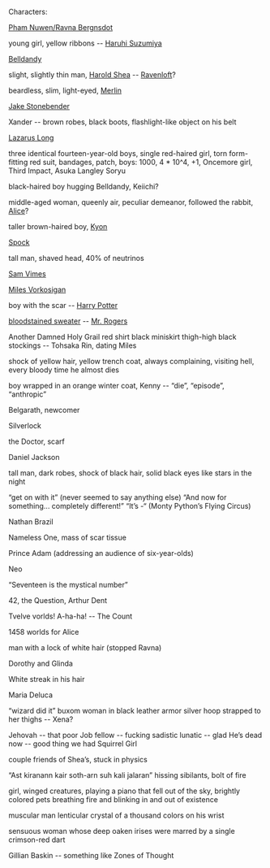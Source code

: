 Characters:

[Pham Nuwen/Ravna Bergnsdot](https://en.wikipedia.org/wiki/A_Fire_Upon_the_Deep)

young girl, yellow ribbons -- [Haruhi Suzumiya](http://haruhi.wikia.com/wiki/Haruhi_Suzumiya)

[Belldandy](http://ah-my-goddess.wikia.com/wiki/Belldandy)

slight, slightly thin man, [Harold Shea](https://en.wikipedia.org/wiki/Harold_Shea) -- [Ravenloft](https://en.wikipedia.org/wiki/Ravenloft)?

beardless, slim, light-eyed, [Merlin](https://en.wikipedia.org/wiki/Merlin)

[Jake Stonebender](http://callahans.wikia.com/wiki/Jake_Stonebender)

Xander -- brown robes, black boots, flashlight-like object on his belt

[Lazarus Long](https://en.wikipedia.org/wiki/Lazarus_Long)

three identical fourteen-year-old boys, single red-haired girl, torn form-fitting red suit, bandages, patch, boys: 1000, 4 * 10^4, +1, Oncemore girl, Third Impact, Asuka Langley Soryu

black-haired boy hugging Belldandy, Keiichi?

middle-aged woman, queenly air, peculiar demeanor, followed the rabbit, [Alice](https://en.wikipedia.org/wiki/Alice%27s_Adventures_in_Wonderland)?

taller brown-haired boy, [Kyon](http://haruhi.wikia.com/wiki/Kyon)

[Spock](http://en.memory-alpha.wikia.com/wiki/Spock)

tall man, shaved head, 40% of neutrinos

[Sam Vimes](http://discworld.wikia.com/wiki/Samuel_Vimes)

[Miles Vorkosigan](https://en.wikipedia.org/?title=Miles_Vorkosigan)

boy with the scar -- [Harry Potter](http://harrypotter.wikia.com/wiki/Harry_Potter)

[bloodstained sweater](https://www.youtube.com/watch?v=4WgT9gy4zQA) -- [Mr. Rogers](https://en.wikipedia.org/wiki/Fred_Rogers)

Another Damned Holy Grail red shirt black miniskirt thigh-high black stockings -- Tohsaka Rin, dating Miles

shock of yellow hair, yellow trench coat, always complaining, visiting hell, every bloody time he almost dies

boy wrapped in an orange winter coat, Kenny -- “die”, “episode”, “anthropic”

Belgarath, newcomer

Silverlock

the Doctor, scarf

Daniel Jackson

tall man, dark robes, shock of black hair, solid black eyes like stars in the night

“get on with it” (never seemed to say anything else) “And now for something... completely different!” “It’s -“ (Monty Python’s Flying Circus)

Nathan Brazil

Nameless One, mass of scar tissue

Prince Adam (addressing an audience of six-year-olds)

Neo

“Seventeen is the mystical number”

42, the Question, Arthur Dent

Tvelve vorlds! A-ha-ha! -- The Count

1458 worlds for Alice

man with a lock of white hair (stopped Ravna)

Dorothy and Glinda

White streak in his hair

Maria Deluca

“wizard did it” buxom woman in black leather armor silver hoop strapped to her thighs -- Xena?

Jehovah -- that poor Job fellow -- fucking sadistic lunatic -- glad He’s dead now -- good thing we had Squirrel Girl

couple friends of Shea’s, stuck in physics

“Ast kiranann kair soth-arn suh kali jalaran” hissing sibilants, bolt of fire

girl, winged creatures, playing a piano that fell out of the sky, brightly colored pets breathing fire and blinking in and out of existence

muscular man lenticular crystal of a thousand colors on his wrist

sensuous woman whose deep oaken irises were marred by a single crimson-red dart

Gillian Baskin -- something like Zones of Thought
